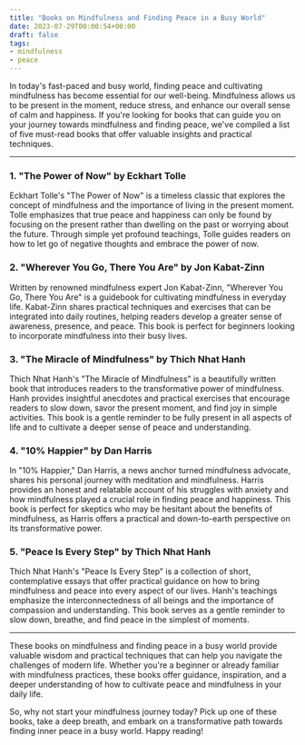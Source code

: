 ```yaml
---
title: "Books on Mindfulness and Finding Peace in a Busy World"
date: 2023-07-29T00:00:54+00:00
draft: false
tags: 
- mindfulness
- peace
---
```


In today's fast-paced and busy world, finding peace and cultivating mindfulness has become essential for our well-being. Mindfulness allows us to be present in the moment, reduce stress, and enhance our overall sense of calm and happiness. If you're looking for books that can guide you on your journey towards mindfulness and finding peace, we've compiled a list of five must-read books that offer valuable insights and practical techniques.

---

### 1. "The Power of Now" by Eckhart Tolle

Eckhart Tolle's "The Power of Now" is a timeless classic that explores the concept of mindfulness and the importance of living in the present moment. Tolle emphasizes that true peace and happiness can only be found by focusing on the present rather than dwelling on the past or worrying about the future. Through simple yet profound teachings, Tolle guides readers on how to let go of negative thoughts and embrace the power of now.

### 2. "Wherever You Go, There You Are" by Jon Kabat-Zinn

Written by renowned mindfulness expert Jon Kabat-Zinn, "Wherever You Go, There You Are" is a guidebook for cultivating mindfulness in everyday life. Kabat-Zinn shares practical techniques and exercises that can be integrated into daily routines, helping readers develop a greater sense of awareness, presence, and peace. This book is perfect for beginners looking to incorporate mindfulness into their busy lives.

### 3. "The Miracle of Mindfulness" by Thich Nhat Hanh

Thich Nhat Hanh's "The Miracle of Mindfulness" is a beautifully written book that introduces readers to the transformative power of mindfulness. Hanh provides insightful anecdotes and practical exercises that encourage readers to slow down, savor the present moment, and find joy in simple activities. This book is a gentle reminder to be fully present in all aspects of life and to cultivate a deeper sense of peace and understanding.

### 4. "10% Happier" by Dan Harris

In "10% Happier," Dan Harris, a news anchor turned mindfulness advocate, shares his personal journey with meditation and mindfulness. Harris provides an honest and relatable account of his struggles with anxiety and how mindfulness played a crucial role in finding peace and happiness. This book is perfect for skeptics who may be hesitant about the benefits of mindfulness, as Harris offers a practical and down-to-earth perspective on its transformative power.

### 5. "Peace Is Every Step" by Thich Nhat Hanh

Thich Nhat Hanh's "Peace Is Every Step" is a collection of short, contemplative essays that offer practical guidance on how to bring mindfulness and peace into every aspect of our lives. Hanh's teachings emphasize the interconnectedness of all beings and the importance of compassion and understanding. This book serves as a gentle reminder to slow down, breathe, and find peace in the simplest of moments.

---

These books on mindfulness and finding peace in a busy world provide valuable wisdom and practical techniques that can help you navigate the challenges of modern life. Whether you're a beginner or already familiar with mindfulness practices, these books offer guidance, inspiration, and a deeper understanding of how to cultivate peace and mindfulness in your daily life.

So, why not start your mindfulness journey today? Pick up one of these books, take a deep breath, and embark on a transformative path towards finding inner peace in a busy world. Happy reading!